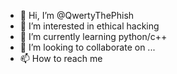 - 👋 Hi, I’m @QwertyThePhish
- 👀 I’m interested in ethical hacking
- 🌱 I’m currently learning python/c++
- 💞️ I’m looking to collaborate on ...
- 📫 How to reach me

<!---
QwertyThePhish/QwertyThePhish is a ✨ special ✨ repository because its `README.md` (this file) appears on your GitHub profile.
You can click the Preview link to take a look at your changes.
--->
